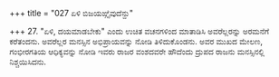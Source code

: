 +++
title = "027 ಏಳಿ ಬಿಜಯಙ್ಗೈವುದೆನ್ದು"

+++
27. "ಏಳಿ, ದಯಮಾಡಬೇಕು" ಎಂದು ಉಚಿತ ವಚನಗಳಿಂದ ಮಾತಾಡಿಸಿ ಅವರೆಲ್ಲರನ್ನು ಅರಮನೆಗೆ ಕರೆತಂದನು. ಅವರೆಲ್ಲರ ಮನಸ್ಸಿನ ಅಭಿಪ್ರಾಯವನ್ನು ನೋಡಿ ತಿಳಿದುಕೊಂಡನು. ಅವರ ಮುಖದ ಮೇಲಣ, ಗಂಭೀರಗತಿಯ ಆಧಿಕ್ಯವನ್ನು ನೋಡಿ ಇವರು ರಾಜರ ವಂಶದವರೇ ಹೌದೆಂದು ದ್ರುಪದ ರಾಜನು ಮನಸ್ಸಿನಲ್ಲಿ ನಿಶ್ಚಯಿಸಿದನು.